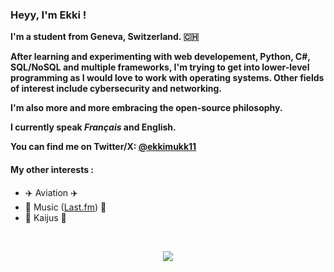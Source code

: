 ### Heyy, I'm Ekki !

**I'm a student from Geneva, Switzerland. 🇨🇭**

**After learning and experimenting with web developement, Python, C#, SQL/NoSQL and multiple frameworks, I'm trying to get into lower-level programming as I would love to work with operating systems. Other fields of interest include cybersecurity and networking.**

**I'm also more and more embracing the open-source philosophy.**

**I currently speak *Français* and English.**

**You can find me on Twitter/X: [@ekkimukk11](https://twitter.com/ekkimukk11)**

#### My other interests :
- ✈️ Aviation ✈️
- 🎵 Music ([Last.fm](https://www.last.fm/user/EKKI-5)) 🎵
- 🐲 Kaijus 🐲

<br>

<p align="center">
  <img src="https://github.com/user-attachments/assets/1a4d3ec0-f3fc-4966-a785-cb71ce47238f" />
</p>
